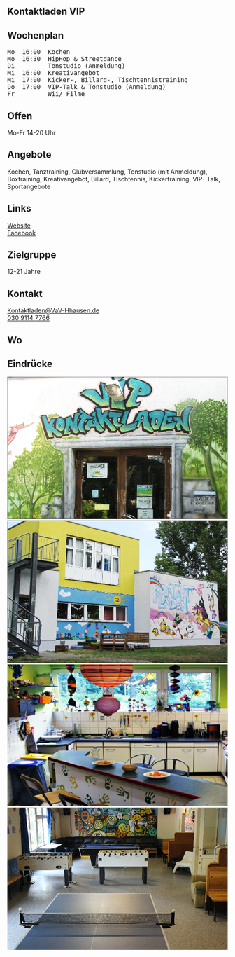 ## Kontaktladen VIP

## Wochenplan
<pre id="weeklyschedule">
Mo  16:00  Kochen
Mo  16:30  HipHop & Streetdance
Di         Tonstudio (Anmeldung)
Mi  16:00  Kreativangebot
Mi  17:00  Kicker-, Billard-, Tischtennistraining
Do  17:00  VIP-Talk & Tonstudio (Anmeldung)
Fr         Wii/ Filme
</pre>

## Offen
Mo-Fr 14-20 Uhr

## Angebote
<p id="activities">
Kochen, Tanztraining, Clubversammlung, Tonstudio (mit Anmeldung), Boxtraining, Kreativangebot, Billard, Tischtennis, Kickertraining, VIP- Talk, Sportangebote
</p>

## Links
<a target="_blank" href="http://www.vav-hhausen.de/Kontaktladen/kontaktladen-start.html">Website</a><br>
<a target="_blank" href="https://www.facebook.com/JFEkontaktladenVIP/">Facebook</a>

## Zielgruppe
12-21 Jahre

## Kontakt
[Kontaktladen@VaV-Hhausen.de](mailto:Kontaktladen@VaV-Hhausen.de)<br>
<a href="tel:+493091147766">030 9114 7766</a>

## Wo
<div id="gmap"></div>
<script>window.onload = showMap('Rüdickenstraße 29, 13053 Berlin', 0, 'gmap_mini')</script>

## Eindrücke
<div class="mediacontainer">
  <img src="images/VIP_Kontaktladen/1.jpg" />
  <img src="images/VIP_Kontaktladen/2.jpg" />
  <img src="images/VIP_Kontaktladen/3.jpg" />
  <img src="images/VIP_Kontaktladen/4.jpg" />
</div>


